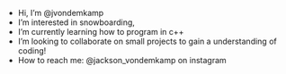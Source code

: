 - Hi, I’m @jvondemkamp
- I’m interested in snowboarding, 
- I’m currently learning how to program in c++
-  I’m looking to collaborate on small projects to gain a understanding of coding!
- How to reach me: @jackson_vondemkamp on instagram

<!---
jvondemkamp/jvondemkamp is a ✨ special ✨ repository because its `README.md` (this file) appears on your GitHub profile.
You can click the Preview link to take a look at your changes.
--->
